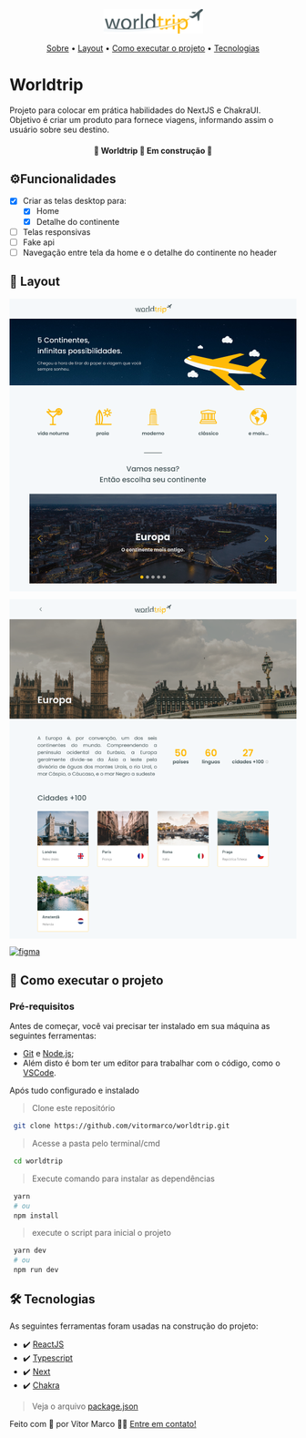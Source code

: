 <p align="center">
  <img src="./public/logo.svg"   width="175px" alt="Worlldtrip logo" />
</p>

<p align="center">
 <a href="#Worldtrip">Sobre</a> •
 <a href="#-layout">Layout</a>  •
 <a href="#-como-executar-o-projeto">Como executar o projeto</a>  •
 <a href="#-tecnologias">Tecnologias</a>
</p>

# Worldtrip

Projeto para colocar em prática habilidades do NextJS e ChakraUI. <br />
Objetivo é criar um produto para fornece viagens, informando assim o usuário sobre seu destino.

<h4 align="center"> 🚧 Worldtrip 🚀 Em construção 🚧 </h4>
<!-- <h4 align="center"> 🚧 Worldtrip ✅ Concluído 🚧 </h4> -->

## ⚙️Funcionalidades

- [x] Criar as telas desktop para:
  - [x] Home
  - [x] Detalhe do continente
- [ ] Telas responsivas
- [ ] Fake api
- [ ] Navegação entre tela da home e o detalhe do continente no header

## 🎨 Layout

<p align="center" style="display: flex; align-items: flex-start; justify-content: center; gap: 8px ">
  <img src="./github/home.png" width="100%" alt="Home" />
</p>

<p align="center" style="display: flex; align-items: flex-start; justify-content: center; gap: 8px ">
  <img src="./github/europe.png" width="100%" alt="Europa" />
</p>

<a href="https://www.figma.com/file/LkxnIU9mg86SqrV6QBsRvw/Worldtrip?node-id=0%3A1">
  <img alt="figma" src="https://img.shields.io/badge/Acessar%20Layout-Figma-FF57B2">
</a>

## 🚀 Como executar o projeto

### Pré-requisitos

Antes de começar, você vai precisar ter instalado em sua máquina as seguintes ferramentas:

- [Git](https://git-scm.com) e [Node.js](https://nodejs.org/en/);
- Além disto é bom ter um editor para trabalhar com o código, como o [VSCode](https://code.visualstudio.com/).

Após tudo configurado e instalado

> Clone este repositório

```bash
 git clone https://github.com/vitormarco/worldtrip.git
```

> Acesse a pasta pelo terminal/cmd

```bash
 cd worldtrip
```

> Execute comando para instalar as dependências

```bash
 yarn
 # ou
 npm install
```

> execute o script para inicial o projeto

```bash
 yarn dev
 # ou
 npm run dev
```

## 🛠 Tecnologias

As seguintes ferramentas foram usadas na construção do projeto:

- ✔️ [ReactJS](https://reactjs.org/)
- ✔️ [Typescript](https://www.typescriptlang.org/)
- ✔️ [Next](https://nextjs.org/docs/basic-features/typescript)
- ✔️ [Chakra](https://chakra-ui.com/)

> Veja o arquivo [package.json](https://github.com/vitormarco/worldtrip/blob/master/package.json)

Feito com 🧡 por Vítor Marco 👋🏽 [Entre em contato!](https://www.linkedin.com/in/vitor-marco/)
